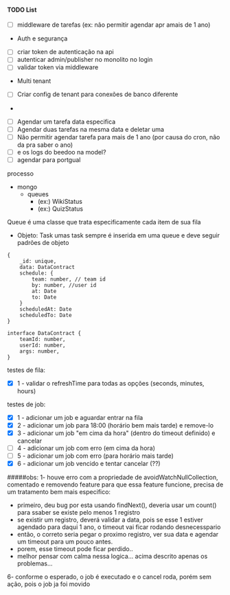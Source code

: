 #### TODO List

-[ ] middleware de tarefas (ex: não permitir agendar apr amais de 1 ano)

* Auth e segurança
-[ ] criar token de autenticação na api
-[ ] autenticar admin/publisher no monolito no login
-[ ] validar token via middleware

* Multi tenant
-[ ] Criar config de tenant para conexões de banco diferente

*
-[ ] Agendar um tarefa data especifica
-[ ] Agendar duas tarefas na mesma data e deletar uma
-[ ] Não permitir agendar tarefa para mais de 1 ano (por causa do cron, não da pra saber o ano)
-[ ] e os logs do beedoo na model?
-[ ] agendar para portgual

processo

- mongo
    - queues
        - (ex:) WikiStatus
        - (ex:) QuizStatus

Queue é uma classe que trata especificamente cada item de sua fila

- Objeto: Task
umas task sempre é inserida em uma queue e deve seguir padrões de objeto
```
{
    _id: unique,
    data: DataContract
    schedule: {
        team: number, // team id
        by: number, //user id
        at: Date
        to: Date
    }
    scheduledAt: Date
    scheduledTo: Date
}
```

```
interface DataContract {
    teamId: number,
    userId: number,
    args: number,
}
```

testes de fila:
-[x] 1 - validar o refreshTime para todas as opções (seconds, minutes, hours)

testes de job:

-[x] 1 - adicionar um job e aguardar entrar na fila
-[x] 2 - adicionar um job para 18:00 (horário bem mais tarde) e remove-lo
-[x] 3 - adicionar um job "em cima da hora" (dentro do timeout definido) e cancelar
-[ ] 4 - adicionar um job com erro (em cima da hora)
-[ ] 5 - adicionar um job com erro (para horário mais tarde)
-[x] 6 - adicionar um job vencido e tentar cancelar (??)

#####obs:
1- houve erro com a propriedade de avoidWatchNullCollection, comentado e removendo feature
para que essa feature funcione, precisa de um tratamento bem mais especifico:
- primeiro, deu bug por esta usando findNext(), deveria usar um count() para ssaber se existe pelo menos 1 registro
- se existir um registro, deverá validar a data, pois se esse 1 estiver agendado para daqui 1 ano, o timeout vai ficar rodando desnecesspario
- então, o correto seria pegar o proximo registro, ver sua data e agendar um timeout para um pouco antes.
- porem, esse timeout pode ficar perdido..
- melhor pensar com calma nessa logica... acima descrito apenas os problemas...

6- conforme o esperado, o job é executado e o cancel roda, porém sem ação, pois o job ja foi movido